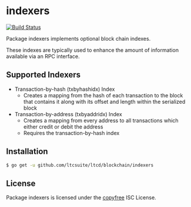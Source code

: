 indexers
========

[![Build Status](https://travis-ci.org/ltcsuite/ltcd.png?branch=master)](https://travis-ci.org/ltcsuite/ltcd)

Package indexers implements optional block chain indexes.

These indexes are typically used to enhance the amount of information available
via an RPC interface.

## Supported Indexers

- Transaction-by-hash (txbyhashidx) Index
  - Creates a mapping from the hash of each transaction to the block that
    contains it along with its offset and length within the serialized block
- Transaction-by-address (txbyaddridx) Index
  - Creates a mapping from every address to all transactions which either credit
    or debit the address
  - Requires the transaction-by-hash index

## Installation

```bash
$ go get -u github.com/ltcsuite/ltcd/blockchain/indexers
```

## License

Package indexers is licensed under the [copyfree](http://copyfree.org) ISC
License.
